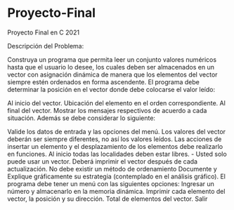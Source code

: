 # Proyecto-Final
Proyecto Final en C 2021

Descripción del Problema:

Construya un programa que permita leer un conjunto valores numéricos hasta que el usuario lo desee, los cuales deben ser almacenados en un vector con asignación dinámica de manera que los elementos del vector siempre estén ordenados en forma ascendente. El programa debe determinar la posición en el vector donde debe colocarse el valor leído:

Al inicio del vector.
Ubicación del elemento en el orden correspondiente.
Al final del vector.
Mostrar los mensajes respectivos de acuerdo a cada situación. Además se debe considerar lo siguiente:

Valide los datos de entrada y las opciones del menú.
Los valores del vector deberán ser siempre diferentes, no así los valores leídos.
Las acciones de insertar un elemento y el desplazamiento de los elementos debe realizarlo en funciones.
Al inicio todas las localidades deben estar libres. - Usted solo puede usar un vector.
Deberá imprimir el vector después de cada actualización.
No debe existir un método de ordenamiento
Documente y Explique gráficamente su estrategia (contemplado en el análisis gráfico). El programa debe tener un menú con las siguientes opciones:
Ingresar un número y almacenarlo en la memoria dinámica.
Imprimir cada elemento del vector, la posición y su dirección.
Total de elementos del vector.
Salir

